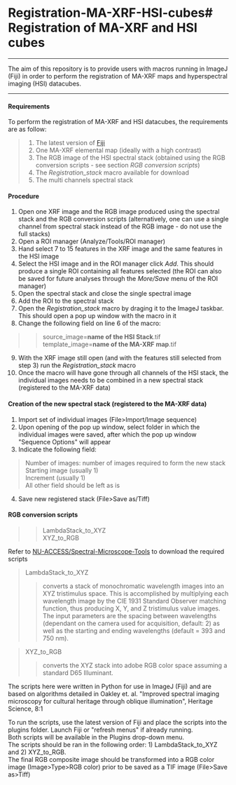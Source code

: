# Registration-MA-XRF-HSI-cubes# Registration of MA-XRF and HSI cubes
***

The aim of this repository is to provide users with macros running in ImageJ (Fiji) in order to perform the registration of MA-XRF maps and hyperspectral imaging (HSI) datacubes. <br>

***

#### Requirements 

To perform the registration of MA-XRF and HSI datacubes, the requirements are as follow: <br>
>1) The latest version of [Fiji](https://fiji.sc) <br>
>2) One MA-XRF elemental map (ideally with a high contrast) <br>
>3) The RGB image of the HSI spectral stack (obtained using the RGB conversion scripts - see section *RGB conversion scripts*) <br>
>4) The *Registration_stack* macro available for download <br>
>4) The multi channels spectral stack <br>


#### Procedure 
1) Open one XRF image and the RGB image produced using the spectral stack and the RGB conversion scripts (alternatively, one can use a single channel from spectral stack instead of the RGB image - do not use the full stacks) <br>
2) Open a ROI manager (Analyze/Tools/ROI manager)
3) Hand select 7 to 15 features in the XRF image and the same features in the HSI image <br>
4) Select the HSI image and in the ROI manager click *Add*. This should produce a single ROI containing all features selected (the ROI can also be saved for future analyses through the *More/Save* menu of the ROI manager) <br>
5) Open the spectral stack and close the single spectral image <br>
6) Add the ROI to the spectral stack <br>
7) Open the *Registration_stack* macro by draging it to the ImageJ taskbar. This should open a pop up window with the macro in it <br>
8) Change the following field on line 6 of the macro: <br>
>> source_image=**name of the HSI Stack**.tif <br>
>> template_image=**name of the MA-XRF map**.tif <br>
9) With the XRF image still open (and with the features still selected from step 3) run the *Registration_stack* macro <br>
10) Once the macro will have gone through all channels of the HSI stack, the individual images needs to be combined in a new spectral stack (registered to the MA-XRF data) <br>

#### Creation of the new spectral stack (registered to the MA-XRF data)
1) Import set of individual images (File>Import/Image sequence)<br>
2) Upon opening of the pop up window, select folder in which the individual images were saved, after which the pop up window "Sequence Options" will appear <br>
3) Indicate the following field: <br>
>Number of images: number of images required to form the new stack <br>
>Starting image (usually 1) <br>
>Increment (usually 1) <br>
>All other field should be left as is <br>
4) Save new registered stack (File>Save as/Tiff)<br>


#### RGB conversion scripts
>>LambdaStack_to_XYZ <br>
>>XYZ_to_RGB <br>

Refer to [NU-ACCESS/Spectral-Microscope-Tools](https://github.com/NU-ACCESS/Spectral-Microscope-Tools) to download the required scripts

>LambdaStack_to_XYZ <br>
>>converts a stack of monochromatic wavelength images into an XYZ tristimulus space. This is accomplished by multiplying each wavelength image by the CIE 1931 Standard Observer matching function, thus producing X, Y, and Z tristimulus value images. The input parameters are the spacing between wavelengths (dependant on the camera used for acquisition, default: 2) as well as the starting and ending wavelengths (default = 393 and 750 nm).

>XYZ_to_RGB <br>
>>converts the XYZ stack into adobe RGB color space assuming a standard D65 Illuminant.

The scripts here were written in Python for use in ImageJ (Fiji) and are based on algorithms detailed in Oakley et. al. "Improved spectral imaging microscopy for cultural heritage through oblique illumination", Heritage Science, 8:1 <br>

To run the scripts, use the latest version of Fiji and place the scripts into the plugins folder. Launch Fiji or "refresh menus" if already running. <br>
Both scripts will be available in the Plugins drop-down menu. <br>
The scripts should be ran in the following order: 1) LambdaStack_to_XYZ and 2) XYZ_to_RGB. <br>
The final RGB composite image should be transformed into a RGB color image (Image>Type>RGB color) prior to be saved as a TIF image (File>Save as>Tiff)
